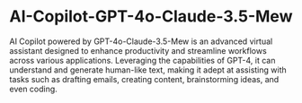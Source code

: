 # AI-Copilot-GPT-4o-Claude-3.5-Mew
AI Copilot powered by GPT-4o-Claude-3.5-Mew is an advanced virtual assistant designed to enhance productivity and streamline workflows across various applications. Leveraging the capabilities of GPT-4, it can understand and generate human-like text, making it adept at assisting with tasks such as drafting emails, creating content, brainstorming ideas, and even coding.
